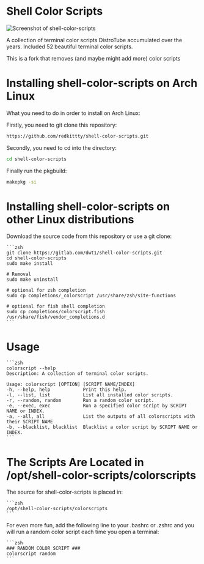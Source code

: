 # Shell Color Scripts

![Screenshot of shell-color-scripts](https://gitlab.com/dwt1/dotfiles/raw/master/.screenshots/dotfiles12.png)

A collection of terminal color scripts DistroTube accumulated over the years.
Included 52 beautiful terminal color scripts.

This is a fork that removes (and maybe might add more) color scripts

# Installing shell-color-scripts on Arch Linux

What you need to do in order to install on Arch Linux:

Firstly, you need to git clone this repository:

```zsh
https://github.com/redkittty/shell-color-scripts.git
```

Secondly, you need to cd into the directory:

```zsh
cd shell-color-scripts
```

Finally run the pkgbuild:

```zsh
makepkg -si
```

# Installing shell-color-scripts on other Linux distributions

Download the source code from this repository or use a git clone:

	```zsh
    git clone https://gitlab.com/dwt1/shell-color-scripts.git
	cd shell-color-scripts
    sudo make install

    # Removal
    sudo make uninstall

    # optional for zsh completion
    sudo cp completions/_colorscript /usr/share/zsh/site-functions

    # optional for fish shell completion
    sudo cp completions/colorscript.fish /usr/share/fish/vendor_completions.d
    ```

# Usage

    ```zsh
    colorscript --help
    Description: A collection of terminal color scripts.

    Usage: colorscript [OPTION] [SCRIPT NAME/INDEX]
    -h, --help, help        	Print this help.
    -l, --list, list        	List all installed color scripts.
    -r, --random, random    	Run a random color script.
    -e, --exec, exec        	Run a specified color script by SCRIPT NAME or INDEX.
    -a, --all, all          	List the outputs of all colorscripts with their SCRIPT NAME
    -b, --blacklist, blacklist	Blacklist a color script by SCRIPT NAME or INDEX.
    ```

# The Scripts Are Located in /opt/shell-color-scripts/colorscripts

The source for shell-color-scripts is placed in:

	```zsh
    /opt/shell-color-scripts/colorscripts
    ```

For even more fun, add the following line to your .bashrc or .zshrc and you will run a random color script each time you open a terminal:

	```zsh
    ### RANDOM COLOR SCRIPT ###
	colorscript random
    ```

